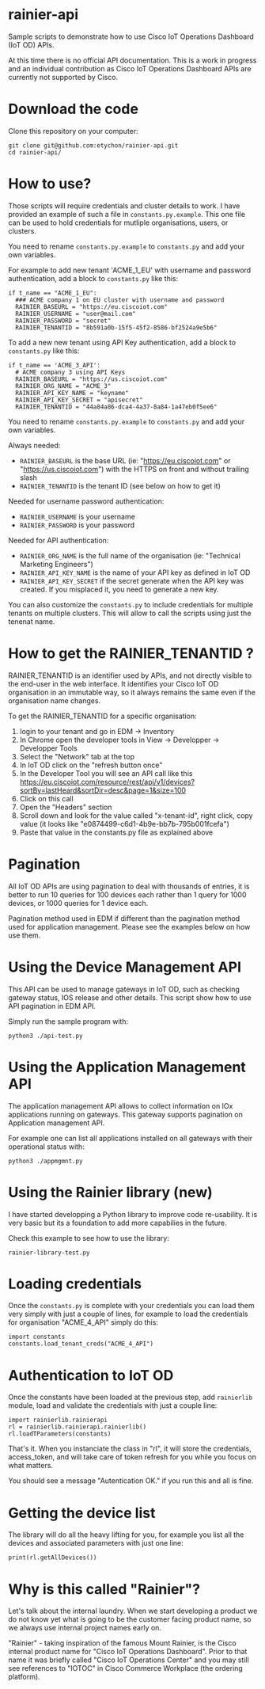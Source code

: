 # rainier-api
Sample scripts to demonstrate how to use Cisco IoT Operations Dashboard (IoT OD) APIs.

At this time there is no official API documentation.
This is a work in progress and an individual contribution as Cisco IoT Operations Dashboard APIs are currently not supported by Cisco.

# Download the code

Clone this repository on your computer:

```
git clone git@github.com:etychon/rainier-api.git
cd rainier-api/
```

# How to use?

Those scripts will require credentials and cluster details to work. I have provided an example of such a file in `constants.py.example`.
This one file can be used to hold credentials for mutliple organisations, users, or clusters.

You need to rename `constants.py.example` to `constants.py` and add your own variables.

For example to add new tenant 'ACME_1_EU' with username and password authentication, add a block to `constants.py` like this:

```
if t_name == "ACME_1_EU":
  ### ACME company 1 on EU cluster with username and password
  RAINIER_BASEURL = "https://eu.ciscoiot.com"
  RAINIER_USERNAME = "user@mail.com"
  RAINIER_PASSWORD = "secret"
  RAINIER_TENANTID = "8b591a0b-15f5-45f2-8586-bf2524a9e5b6"
```

To add a new new tenant using API Key authentication, add a block to `constants.py` like this:

```
if t_name == 'ACME_3_API':
  # ACME company 3 using API Keys
  RAINIER_BASEURL = "https://us.ciscoiot.com"
  RAINIER_ORG_NAME = "ACME_3"
  RAINIER_API_KEY_NAME = "keyname"
  RAINIER_API_KEY_SECRET = "apisecret"
  RAINIER_TENANTID = "44a84a86-dca4-4a37-8a84-1a47eb0f5ee6"
```

You need to rename `constants.py.example` to `constants.py` and add your own variables.

Always needed:

* `RAINIER_BASEURL` is the base URL (ie: "https://eu.ciscoiot.com" or "https://us.ciscoiot.com") with the HTTPS on front and without trailing slash
* `RAINIER_TENANTID` is the tenant ID (see below on how to get it)

Needed for username password authentication:

* `RAINIER_USERNAME` is your username
* `RAINIER_PASSWORD` is your password

Needed for API authentication:

* `RAINIER_ORG_NAME` is the full name of the organisation (ie: "Technical Marketing Engineers")
* `RAINIER_API_KEY_NAME` is the name of your API key as defined in IoT OD
* `RAINIER_API_KEY_SECRET` if the secret generate when the API key was created. If you misplaced it, you need to generate a new key.

You can also customize the `constants.py` to include credentials for
multiple tenants on multiple clusters. This will allow to call the scripts
using just the tenenat name.

# How to get the RAINIER_TENANTID ?

RAINIER_TENANTID is an identifier used by APIs, and not directly visible to the end-user in the web interface. It identifies your Cisco IoT OD organisation in an immutable way, so it always remains the same even if the organisation name changes.

To get the RAINIER_TENANTID for a specific organisation:

1. login to your tenant and go in EDM -> Inventory
2. In Chrome open the developer tools in View -> Developper -> Developper Tools
3. Select the "Network" tab at the top
4. In IoT OD click on the "refresh button once"
5. In the Developer Tool you will see an API call like this https://eu.ciscoiot.com/resource/rest/api/v1/devices?sortBy=lastHeard&sortDir=desc&page=1&size=100
6. Click on this call
7. Open the "Headers" section
8. Scroll down and look for the value called "x-tenant-id", right click, copy value (it looks like "e0874499-c6d1-4b9e-bb7b-795b001fcefa")
9. Paste that value in the constants.py file as explained above

# Pagination

All IoT OD APIs are using pagination to deal with thousands of entries, it
is better to run 10 queries for 100 devices each rather than 1 query for
1000 devices, or 1000 queries for 1 device each.

Pagination method used in EDM if different than the pagination method used
for application management. Please see the examples below on how use them.

# Using the Device Management API

This API can be used to manage gateways in IoT OD, such as checking gateway
status, IOS release and other details. This script show how to use
API pagination in EDM API.

Simply run the sample program with:

`python3 ./api-test.py`

# Using the Application Management API

The application management API allows to collect information on IOx
applications running on gateways. This gateway supports pagination on
Application management API.

For example one can list all applications installed on all gateways with
their operational status with:

`python3 ./appmgmnt.py`

# Using the Rainier library (new)

I have started developping a Python library to improve code re-usability. It is very basic but its a foundation to add more capabilies in the future.

Check this example to see how to use the library:

`rainier-library-test.py`

# Loading credentials

Once the `constants.py` is complete with your credentials you can load them very simply with just a couple of lines, for example to load the credentials for organisation "ACME_4_API" simply do this:

```
import constants
constants.load_tenant_creds("ACME_4_API")
```

# Authentication to IoT OD

Once the constants have been loaded at the previous step, add `rainierlib` module, load and validate the credentials with just a couple line:

```
import rainierlib.rainierapi
rl = rainierlib.rainierapi.rainierlib()
rl.loadTParameters(constants)
```

That's it. When you instanciate the class in "rl", it will store the credentials, access_token, and will take care of token refresh for you while you focus on what matters.

You should see a message "Autentication OK." if you run this and all is fine.

# Getting the device list

The library will do all the heavy lifting for you, for example you list all the devices and associated parameters with just one line:

```
print(rl.getAllDevices())
```

# Why is this called "Rainier"?

Let's talk about the internal laundry. When we start developing a product we do not know yet what is going to be the customer facing product name, so we always use internal project names early on.

"Rainier" - taking inspiration of the famous Mount Rainier, is the Cisco internal product name for "Cisco IoT Operations Dashboard". Prior to that name it was briefly called "Cisco IoT Operations Center" and you may still see references to "IOTOC" in Cisco Commerce Workplace (the ordering platform).
